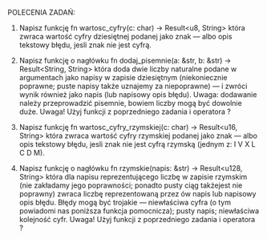 POLECENIA ZADAŃ:

1. Napisz funkcję
   fn wartosc_cyfry(c: char) -> Result<u8, String>
   która zwraca wartość cyfry dziesiętnej podanej jako znak — albo opis tekstowy błędu, jesli znak nie jest cyfrą.

2. Napisz funkcję o nagłówku
   fn dodaj_pisemnie(a: &str, b: &str) -> Result<String, String>
   która doda dwie liczby naturalne podane w argumentach jako napisy w zapisie dziesiętnym (niekoniecznie poprawne; puste napisy także uznajemy za niepoprawne) — i zwróci wynik również jako napis (lub napisowy opis błędu). Uwaga: dodawanie należy przeprowadzić pisemnie, bowiem liczby mogą być dowolnie duże.
   Uwaga! Użyj funkcji z poprzedniego zadania i operatora ?

3. Napisz funkcję
   fn wartosc_cyfry_rzymskiej(c: char) -> Result<u16, String>
   która zwraca wartość cyfry rzymskiej podanej jako znak — albo opis tekstowy błędu, jesli znak nie jest cyfrą rzymską (jednym z: I V X L C D M).

4. Napisz funkcję o nagłówku
   fn rzymskie(napis: &str) -> Result<u128, String>
   która dla napisu reprezentującego liczbę w zapisie rzymskim (nie zakładamy jego poprawności; ponadto pusty ciąg takżejest nie poprawny) zwraca liczbę reprezentowaną przez ów napis lub napisowy opis błędu. Błędy mogą być trojakie — niewłaściwa cyfra (o tym powiadomi nas poniższa funkcja pomocnicza); pusty napis; niewłaściwa kolejność cyfr.
   Uwaga! Użyj funkcji z poprzedniego zadania i operatora ?
